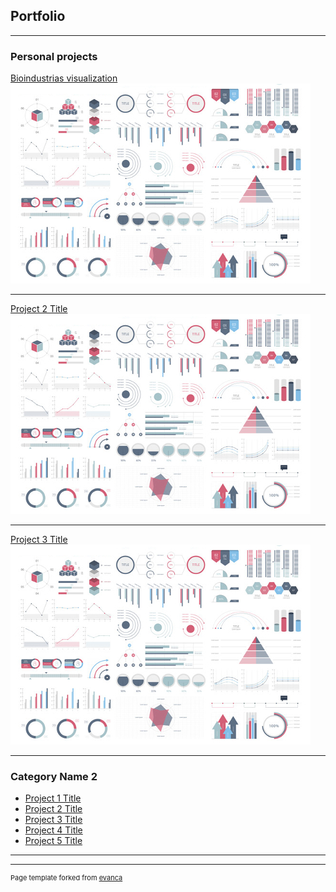 ## Portfolio

---

### Personal projects

[Bioindustrias visualization](https://github.com/kamolui/Bioindustrias)
<img src="image/dummy_thumbnail.jpg?raw=true"/>

---
[Project 2 Title](/pdf/sample_presentation.pdf)
<img src="image/dummy_thumbnail.jpg?raw=true"/>

---
[Project 3 Title](http://example.com/)
<img src="image/dummy_thumbnail.jpg?raw=true"/>

---

### Category Name 2

- [Project 1 Title](http://example.com/)
- [Project 2 Title](http://example.com/)
- [Project 3 Title](http://example.com/)
- [Project 4 Title](http://example.com/)
- [Project 5 Title](http://example.com/)

---




---
<p style="font-size:11px">Page template forked from <a href="https://github.com/evanca/quick-portfolio">evanca</a></p>
<!-- Remove above link if you don't want to attibute -->
